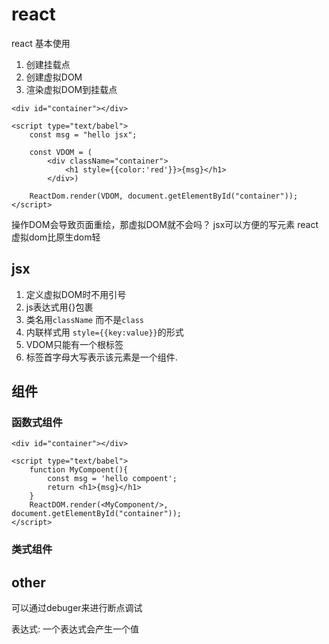 # react

react 基本使用

1. 创建挂载点
2. 创建虚拟DOM
3. 渲染虚拟DOM到挂载点

```react
<div id="container"></div>

<script type="text/babel">
    const msg = "hello jsx";
    
	const VDOM = (
    	<div className="container">
        	<h1 style={{color:'red'}}>{msg}</h1>
    	</div>)	
    
	ReactDom.render(VDOM, document.getElementById("container"));
</script>
```

操作DOM会导致页面重绘，那虚拟DOM就不会吗？
jsx可以方便的写元素
react 虚拟dom比原生dom轻

## jsx

1. 定义虚拟DOM时不用引号
2. js表达式用{}包裹
3. 类名用`className` 而不是`class`
4. 内联样式用 `style={{key:value}}`的形式
5. VDOM只能有一个根标签
6. 标签首字母大写表示该元素是一个组件.

## 组件

### 函数式组件

```react
<div id="container"></div>

<script type="text/babel">
    function MyCompoent(){
        const msg = 'hello compoent';
        return <h1>{msg}</h1>
    }
    ReactDOM.render(<MyComponent/>, document.getElementById("container"));
</script>
```

### 类式组件

## other
可以通过debuger来进行断点调试

表达式:  一个表达式会产生一个值